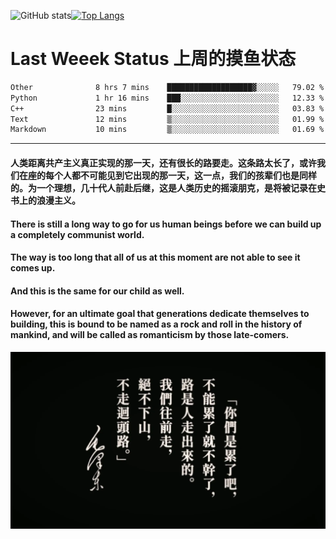 ![GitHub stats](https://github-readme-stats.vercel.app/api?username=Mundanity-fc&hide=stars&count_private=true&show_icons=true&theme=prussian)[![Top Langs](https://github-readme-stats.vercel.app/api/top-langs/?username=Mundanity-fc&hide=javascript,html,css,blade&layout=compact&theme=prussian)](https://github.com/anuraghazra/github-readme-stats)

# Last Weeek Status 上周的摸鱼状态
<!--START_SECTION:waka-->

```txt
Other              8 hrs 7 mins    ███████████████████▓░░░░░   79.02 %
Python             1 hr 16 mins    ███░░░░░░░░░░░░░░░░░░░░░░   12.33 %
C++                23 mins         █░░░░░░░░░░░░░░░░░░░░░░░░   03.83 %
Text               12 mins         ▒░░░░░░░░░░░░░░░░░░░░░░░░   01.99 %
Markdown           10 mins         ▒░░░░░░░░░░░░░░░░░░░░░░░░   01.69 %
```

<!--END_SECTION:waka-->

---

#### 人类距离共产主义真正实现的那一天，还有很长的路要走。这条路太长了，或许我们在座的每个人都不可能见到它出现的那一天，这一点，我们的孩辈们也是同样的。为一个理想，几十代人前赴后继，这是人类历史的摇滚朋克，是将被记录在史书上的浪漫主义。

#### There is still a long way to go for us human beings before we can build up a completely communist world.
#### The way is too long that all of us at this moment are not able to see it comes up.
#### And this is the same for our child as well.
#### However, for an ultimate goal that generations dedicate themselves to building, this is bound to be named as a rock and roll in the history of mankind, and will be called as romanticism by those late-comers.

![HeSays](./HeSays.webp)
